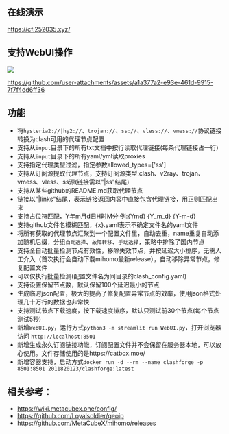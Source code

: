 ## 在线演示
https://cf.252035.xyz/

## 支持WebUI操作
![](https://raw.githubusercontent.com/fish2018/lib/refs/heads/main/%E6%95%99%E7%A8%8B/clashForge.gif)  

https://github.com/user-attachments/assets/a1a377a2-e93e-461d-9915-7f7f4dd6ff36

## 功能
- 将`hysteria2://|hy2://`、`trojan://`、`ss://`、`vless://`、`vmess://`协议链接转换为clash可用的代理节点配置
- 支持从`input`目录下的所有txt文档中按行读取代理链接(每条代理链接占一行)
- 支持从`input`目录下的所有yaml/yml读取proxies  
- 支持指定代理类型过滤，指定参数allowed_types=['ss']
- 支持从订阅源提取代理节点，支持订阅源类型:clash、v2ray、trojan、vmess、vless、ss源(链接需以"|ss"结尾)
- 支持从某些github的README.md获取代理节点
- 链接以"|links"结尾，表示链接返回内容中直接包含代理链接，用正则匹配出来
- 支持占位符匹配，Y年m月d日H时M分 例:{Ymd} {Y_m_d} {Y-m-d}
- 支持github文件名模糊匹配，{x}.yaml表示不确定文件名的yaml文件
- 将所有获取的代理节点汇聚到一个配置文件里，自动去重，name重复自动添加随机后缀，分组`自动选择`、`故障转移`、`手动选择`，策略中排除了国内节点    
- 支持全自动批量检测节点有效性，移除失效节点，并按延迟大小排序，无需人工介入（首次执行会自动下载mihomo最新release），自动移除异常节点，修复配置文件
- 可以仅执行批量检测(配置文件名为同目录的clash_config.yaml)
- 支持设置保留节点数，默认保留100个延迟最小的节点
- 生成临时json配置，极大的提高了修复配置异常节点的效率，使用json格式处理几十万行的数据也非常快
- 支持测试节点下载速度，按下载速度排序，默认只测试前30个节点(每个节点测试5秒)
- 新增`WebUI.py`，运行方式`python3 -m streamlit run WebUI.py`，打开浏览器访问 `http://localhost:8501`
- 新增生成永久订阅链接功能，订阅配置文件并不会保留在服务器本地，可以放心使用。文件存储使用的是https://catbox.moe/
- 新增容器支持，启动方式`docker run -d --rm --name clashforge -p 8501:8501 2011820123/clashforge:latest`

## 相关参考：
- https://wiki.metacubex.one/config/  
- https://github.com/Loyalsoldier/geoip  
- https://github.com/MetaCubeX/mihomo/releases  
